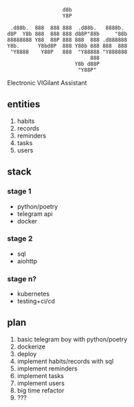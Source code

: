 ```
                  d8b                   
                  Y8P                   
                                        
 .d88b.  888  888 888  .d88b.   8888b.  
d8P  Y8b 888  888 888 d88P"88b     "88b 
88888888 Y88  88P 888 888  888 .d888888 
Y8b.      Y8bd8P  888 Y88b 888 888  888 
 "Y8888    Y88P   888  "Y88888 "Y888888 
                           888          
                      Y8b d88P          
                       "Y88P"           

```

Electronic VIGilant Assistant

## entities

1. habits
2. records
3. reminders
4. tasks
5. users

## stack

### stage 1

- python/poetry
- telegram api
- docker

### stage 2

- sql
- aiohttp

### stage n?

- kubernetes
- testing+ci/cd

## plan

1. basic telegram boy with python/poetry
2. dockerize
3. deploy
4. implement habits/records with sql
5. implement reminders
6. implement tasks
7. implement users
8. big time refactor
9. ???

